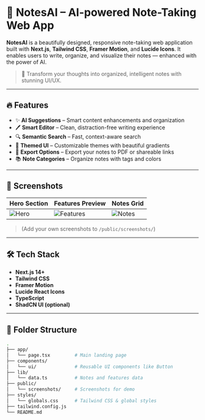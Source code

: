# 📝 NotesAI – AI-powered Note-Taking Web App

**NotesAI** is a beautifully designed, responsive note-taking web application built with **Next.js**, **Tailwind CSS**, **Framer Motion**, and **Lucide Icons**. It enables users to write, organize, and visualize their notes — enhanced with the power of AI.

> 🚀 Transform your thoughts into organized, intelligent notes with stunning UI/UX.

---

## 🔥 Features

- ✨ **AI Suggestions** – Smart content enhancements and organization
- 🖊️ **Smart Editor** – Clean, distraction-free writing experience
- 🔍 **Semantic Search** – Fast, context-aware search
- 🎨 **Themed UI** – Customizable themes with beautiful gradients
- 📄 **Export Options** – Export your notes to PDF or shareable links
- 📚 **Note Categories** – Organize notes with tags and colors

---

## 📸 Screenshots

| Hero Section | Features Preview | Notes Grid |
|-------------|------------------|------------|
| ![Hero](public/screenshots/hero.png) | ![Features](public/screenshots/features.png) | ![Notes](public/screenshots/notes.png) |

> (Add your own screenshots to `/public/screenshots/`)

---

## 🛠️ Tech Stack

- **Next.js 14+**
- **Tailwind CSS**
- **Framer Motion**
- **Lucide React Icons**
- **TypeScript**
- **ShadCN UI (optional)**

---

## 📂 Folder Structure

```bash
.
├── app/
│   └── page.tsx         # Main landing page
├── components/
│   └── ui/              # Reusable UI components like Button
├── lib/
│   └── data.ts          # Notes and features data
├── public/
│   └── screenshots/     # Screenshots for demo
├── styles/
│   └── globals.css      # Tailwind CSS & global styles
├── tailwind.config.js
└── README.md
